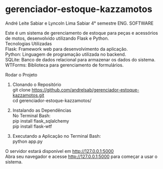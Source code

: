 # gerenciador-estoque-kazzamotos

André Leite Sabiar e Lyncoln Lima Sabiar 4° semestre ENG. SOFTWARE

Este é um sistema de gerenciamento de estoque para peças e acessórios de motos, desenvolvido utilizando Flask e Python.  
Tecnologias Utilizadas  
Flask: Framework web para desenvolvimento da aplicação.  
Python: Linguagem de programação utilizada no backend.  
SQLite: Banco de dados relacional para armazenar os dados do sistema.  
WTForms: Biblioteca para gerenciamento de formulários.  
  
Rodar o Projeto  
1. Clonando o Repositório  
git clone https://github.com/andrelsab/gerenciador-estoque-kazzamotos.git  
cd gerenciador-estoque-kazzamotos/   
  
3. Instalando as Dependências  
No Terminal Bash:  
pip install flask_sqlalchemy  
pip install flask-wtf    
  
4. Executando a Aplicação no Terminal Bash:   
python app.py

O servidor estará disponível em http://127.0.0.1:5000  
Abra seu navegador e acesse http://127.0.0.1:5000 para começar a usar o sistema.  
